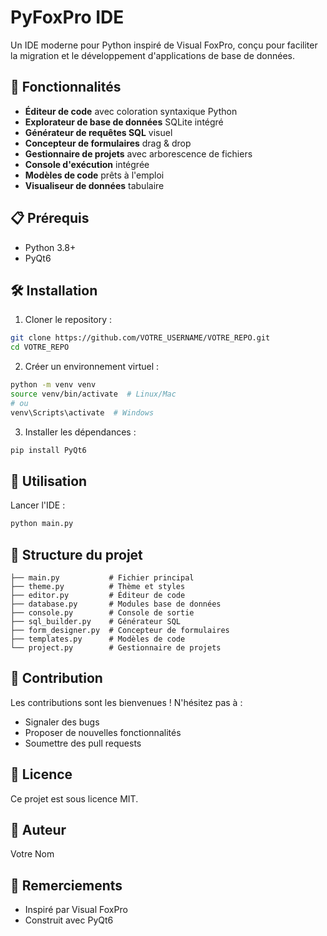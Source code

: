 # PyFoxPro IDE

Un IDE moderne pour Python inspiré de Visual FoxPro, conçu pour faciliter la migration et le développement d'applications de base de données.

## 🚀 Fonctionnalités

- **Éditeur de code** avec coloration syntaxique Python
- **Explorateur de base de données** SQLite intégré
- **Générateur de requêtes SQL** visuel
- **Concepteur de formulaires** drag & drop
- **Gestionnaire de projets** avec arborescence de fichiers
- **Console d'exécution** intégrée
- **Modèles de code** prêts à l'emploi
- **Visualiseur de données** tabulaire

## 📋 Prérequis

- Python 3.8+
- PyQt6

## 🛠️ Installation

1. Cloner le repository :
```bash
git clone https://github.com/VOTRE_USERNAME/VOTRE_REPO.git
cd VOTRE_REPO
```

2. Créer un environnement virtuel :
```bash
python -m venv venv
source venv/bin/activate  # Linux/Mac
# ou
venv\Scripts\activate  # Windows
```

3. Installer les dépendances :
```bash
pip install PyQt6
```

## 🚀 Utilisation

Lancer l'IDE :
```bash
python main.py
```

## 📁 Structure du projet

```
├── main.py           # Fichier principal
├── theme.py          # Thème et styles
├── editor.py         # Éditeur de code
├── database.py       # Modules base de données
├── console.py        # Console de sortie
├── sql_builder.py    # Générateur SQL
├── form_designer.py  # Concepteur de formulaires
├── templates.py      # Modèles de code
└── project.py        # Gestionnaire de projets
```

## 🤝 Contribution

Les contributions sont les bienvenues ! N'hésitez pas à :
- Signaler des bugs
- Proposer de nouvelles fonctionnalités
- Soumettre des pull requests

## 📝 Licence

Ce projet est sous licence MIT.

## 👤 Auteur

Votre Nom

## 🙏 Remerciements

- Inspiré par Visual FoxPro
- Construit avec PyQt6
